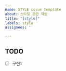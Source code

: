 ```yaml
---
name: STYLE issue template
about: 스타일 관련 작업
title: "[style]"
labels: style
assignees: ''

---
```


## TODO
- [ ] 구현1
